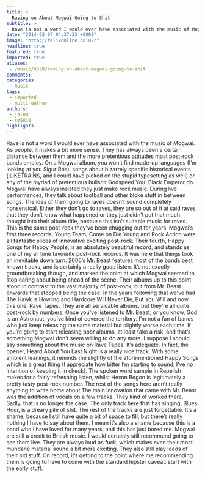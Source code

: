 ```yaml
---
title: >
  Raving on About Mogwai Going to Shit
subtitle: >
  Rave is not a word I would ever have associated with the music of Mogwai. As people, it makes a bit more sense. They has always been a certain distance between them and the more pretentious attitudes most post-rock bands employ.
date: "2014-02-07 04:37:23 +0000"
image: "http://felixonline.co.uk/"
headline: true
featured: true
imported: true
aliases:
 - /music/4338/raving-on-about-mogwai-going-to-shit
comments:
categories:
 - music
tags:
 - imported
 - multi-author
authors:
 - jal08
 - sm5810
highlights:
---
```


Rave is not a word I would ever have associated with the music of Mogwai. As people, it makes a bit more sense. They has always been a certain distance between them and the more pretentious attitudes most post-rock bands employ. On a Mogwai album, you won’t find made-up languages (I’m looking at you Sigur Rós), songs about bizarrely specific historical events (iLiKETRAiNS, and I could have picked on the stupid typesetting as well) or any of the myriad of pretentious bullshit Godspeed You! Black Emperor do. Mogwai have always insisted they just make rock music. During live performances, they talk about football and other bloke stuff in between songs. The idea of them going to raves doesn’t sound completely nonsensical. Either they don’t go to raves, they are so out of it at said raves that they don’t know what happened or they just didn’t put that much thought into their album title, because this isn’t suitable music for raves. This is the same post-rock they’ve been chugging out for years.
Mogwai’s first three records, Young Team, Come on Die Young and Rock Action were all fantastic slices of innovative exciting post-rock. Their fourth, Happy Songs for Happy People, is an absolutely beautiful record, and stands as one of my all time favourite post-rock records. It was here that things took an inevitable down turn. 2006’s Mr. Beast features most of the bands best known tracks, and is certainly a really good listen. It’s not exactly groundbreaking though, and marked the point at which Mogwai seemed to stop caring about being ahead of the scene. Their albums up to this point stood in contrast to the vast majority of post-rock, but from Mr. Beast onwards that stopped being the case.
In the years following that we’ve had The Hawk is Howling and Hardcore Will Never Die, But You Will and now this one, Rave Tapes. They are all servicable albums, but they’re all quite post-rock by numbers. Once you’ve listened to Mr. Beast, or you know, God is an Astronaut, you’ve kind of covered the territory. I’m not a fan of bands who just keep releasing the same material but slightly worse each time. If you’re going to start releasing poor albums, at least take a risk, and that’s something Mogwai don’t seem willing to do any more.
I suppose I should say something about the music on Rave Tapes. It’s adequate. In fact, the opener, Heard About You Last Night is a really nice track. With some ambient leanings, it reminds me slightly of the aforementioned Happy Songs which is a great thing (I appreciate how bitter I’m starting to sound, I’ve no intention of keeping it in check). The spoken word sample in Repelish makes for a fairly refreshing listen, whilst Hexon Bogon is legitimately a pretty tasty post-rock number.
The rest of the songs here aren’t really anything to write home about.The main innovation that came with Mr. Beast was the addition of vocals on a few tracks. They kind of worked there. Sadly, that is no longer the case. The only track here that has singing, Blues Hour, is a dreary pile of shit. The rest of the tracks are just forgettable. It’s a shame, because I still have quite a bit of space to fill, but there’s really nothing I have to say about them. I mean it’s also a shame because this is a band who I have loved for many years, and this has just bored me.
Mogwai are still a credit to British music. I would certainly still recommend going to see them live. They are always loud as fuck, which makes even their most mundane material sound a bit more exciting. They also still play loads of their old stuff. On record, it’s getting to the point where me recommending them is going to have to come with the standard hipster caveat: start with the early stuff.
